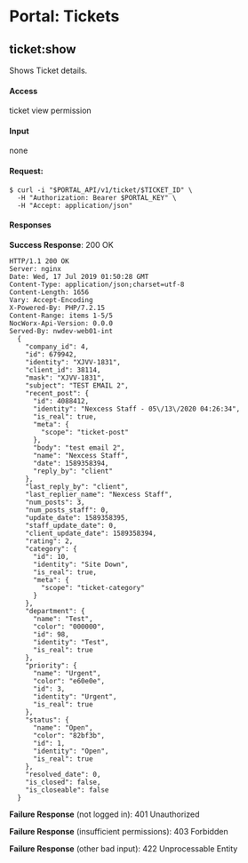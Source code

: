 # Portal: Tickets

## ticket:show
Shows Ticket details.

#### Access
ticket view permission

#### Input
none

#### Request:
```
$ curl -i "$PORTAL_API/v1/ticket/$TICKET_ID" \
  -H "Authorization: Bearer $PORTAL_KEY" \
  -H "Accept: application/json"
```

#### Responses
**Success Response**: 200 OK
```
HTTP/1.1 200 OK
Server: nginx
Date: Wed, 17 Jul 2019 01:50:28 GMT
Content-Type: application/json;charset=utf-8
Content-Length: 1656
Vary: Accept-Encoding
X-Powered-By: PHP/7.2.15
Content-Range: items 1-5/5
NocWorx-Api-Version: 0.0.0
Served-By: nwdev-web01-int
  {
    "company_id": 4,
    "id": 679942,
    "identity": "XJVV-1831",
    "client_id": 38114,
    "mask": "XJVV-1831",
    "subject": "TEST EMAIL 2",
    "recent_post": {
      "id": 4088412,
      "identity": "Nexcess Staff - 05\/13\/2020 04:26:34",
      "is_real": true,
      "meta": {
        "scope": "ticket-post"
      },
      "body": "test email 2",
      "name": "Nexcess Staff",
      "date": 1589358394,
      "reply_by": "client"
    },
    "last_reply_by": "client",
    "last_replier_name": "Nexcess Staff",
    "num_posts": 3,
    "num_posts_staff": 0,
    "update_date": 1589358395,
    "staff_update_date": 0,
    "client_update_date": 1589358394,
    "rating": 2,
    "category": {
      "id": 10,
      "identity": "Site Down",
      "is_real": true,
      "meta": {
        "scope": "ticket-category"
      }
    },
    "department": {
      "name": "Test",
      "color": "000000",
      "id": 98,
      "identity": "Test",
      "is_real": true
    },
    "priority": {
      "name": "Urgent",
      "color": "e60e0e",
      "id": 3,
      "identity": "Urgent",
      "is_real": true
    },
    "status": {
      "name": "Open",
      "color": "82bf3b",
      "id": 1,
      "identity": "Open",
      "is_real": true
    },
    "resolved_date": 0,
    "is_closed": false,
    "is_closeable": false
  }
```

**Failure Response** (not logged in): 401 Unauthorized

**Failure Response** (insufficient permissions): 403 Forbidden

**Failure Response** (other bad input): 422 Unprocessable Entity
